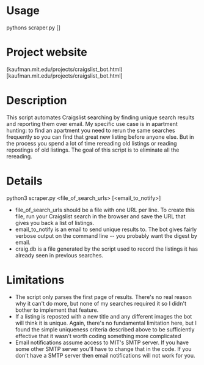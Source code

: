 # Usage

pythons scraper.py <file of craigslist search URLs> [<email to notify>]

# Project website

(kaufman.mit.edu/projects/craigslist_bot.html)[kaufman.mit.edu/projects/craigslist_bot.html]

# Description

This script automates Craigslist searching by finding unique search results and 
reporting them over email. My specific use case is in apartment hunting: to 
find an apartment you need to rerun the same searches frequently so you can 
find that great new listing before anyone else. But in the process you spend a 
lot of time rereading old listings or reading repostings of old listings. The 
goal of this script is to eliminate all the rereading.

# Details

python3 scraper.py <file_of_search_urls> [<email_to_notify>]

- file_of_search_urls should be a file with one URL per line. To create this 
  file, run your Craigslist search in the browser and save the URL that gives 
  you back a list of listings.
- email_to_notify is an email to send unique results to. The bot gives fairly 
  verbose output on the command line -- you probably want the digest by email.
- craig.db is a file generated by the script used to record the listings it has 
  already seen in previous searches.


# Limitations

- The script only parses the first page of results. There's no real reason why 
  it can't do more, but none of my searches required it so I didn't bother to 
  implement that feature.
- If a listing is reposted with a new title and any different images the bot 
  will think it is unique. Again, there's no fundamental limitation here, but I 
  found the simple uniqueness criteria described above to be sufficiently 
  effective that it wasn't worth coding something more complicated
- Email notifications assume access to MIT's SMTP server. If you have some 
  other SMTP server you'll have to change that in the code. If you don't have a 
  SMTP server then email notifications will not work for you.

